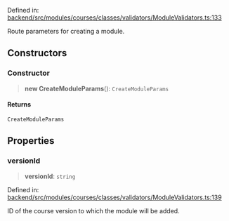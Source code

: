 Defined in: [backend/src/modules/courses/classes/validators/ModuleValidators.ts:133](https://github.com/continuousactivelearning/vibe/blob/2acbe3b478970855555eb5e714d2dc1713e5937b/backend/src/modules/courses/classes/validators/ModuleValidators.ts#L133)

Route parameters for creating a module.

## Constructors

### Constructor

> **new CreateModuleParams**(): `CreateModuleParams`

#### Returns

`CreateModuleParams`

## Properties

### versionId

> **versionId**: `string`

Defined in: [backend/src/modules/courses/classes/validators/ModuleValidators.ts:139](https://github.com/continuousactivelearning/vibe/blob/2acbe3b478970855555eb5e714d2dc1713e5937b/backend/src/modules/courses/classes/validators/ModuleValidators.ts#L139)

ID of the course version to which the module will be added.
